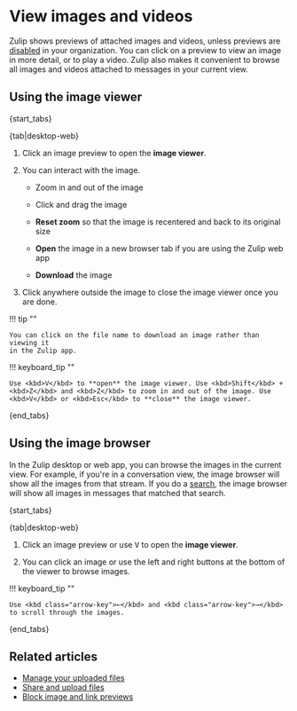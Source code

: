 # View images and videos

Zulip shows previews of attached images and videos, unless previews are
[disabled](/help/allow-image-link-previews) in your organization. You
can click on a preview to view an image in more detail, or to play a
video. Zulip also makes it convenient to browse all images and videos
attached to messages in your current view.

## Using the image viewer

{start_tabs}

{tab|desktop-web}

1. Click an image preview to open the **image viewer**.

1. You can interact with the image.

    * Zoom in and out of the image

    * Click and drag the image

    * **Reset zoom** so that the image is recentered and back to its original size

    * **Open** the image in a new browser tab if you are using the Zulip web app

    * **Download** the image

1. Click anywhere outside the image to close the image viewer once you are done.

!!! tip ""

    You can click on the file name to download an image rather than viewing it
    in the Zulip app.

!!! keyboard_tip ""

    Use <kbd>V</kbd> to **open** the image viewer. Use <kbd>Shift</kbd> +
    <kbd>Z</kbd> and <kbd>Z</kbd> to zoom in and out of the image. Use
    <kbd>V</kbd> or <kbd>Esc</kbd> to **close** the image viewer.

{end_tabs}

## Using the image browser

In the Zulip desktop or web app, you can browse the images in the current view.
For example, if you're in a conversation view, the image browser will show all
the images from that stream. If you do a [search](/help/search-for-messages),
the image browser will show all images in messages that matched that search.

{start_tabs}

{tab|desktop-web}

1. Click an image preview or use <kbd>V</kbd> to open the **image viewer**.

1. You can click an image or use the left and right buttons at the bottom of
   the viewer to browse images.

!!! keyboard_tip ""

    Use <kbd class="arrow-key">←</kbd> and <kbd class="arrow-key">→</kbd>
    to scroll through the images.

{end_tabs}

## Related articles

* [Manage your uploaded files](/help/manage-your-uploaded-files)
* [Share and upload files](/help/share-and-upload-files)
* [Block image and link previews](/help/allow-image-link-previews)
